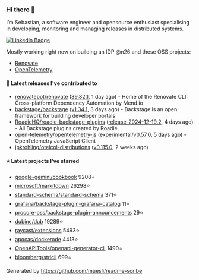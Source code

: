 ### Hi there 👋

I’m Sebastian, a software engineer and opensource enthusiast specialising in developing, monitoring and managing releases in distributed systems.    

[![Linkedin Badge](https://img.shields.io/badge/-LinkedIn-blue?style=flat&logo=Linkedin&logoColor=white&link=https://www.linkedin.com/in/sebastian-poxhofer/)](https://www.linkedin.com/in/sebastian-poxhofer/)

Mostly working right now on building an IDP @n26 and these OSS projects:
- [Renovate](https://github.com/renovatebot/renovate)
- [OpenTelemetry](https://github.com/open-telemetry)



#### 🚀 Latest releases I've contributed to

- [renovatebot/renovate](https://github.com/renovatebot/renovate) ([39.82.1](https://github.com/renovatebot/renovate/releases/tag/39.82.1), 1 day ago) - Home of the Renovate CLI: Cross-platform Dependency Automation by Mend.io
- [backstage/backstage](https://github.com/backstage/backstage) ([v1.34.1](https://github.com/backstage/backstage/releases/tag/v1.34.1), 3 days ago) - Backstage is an open framework for building developer portals
- [RoadieHQ/roadie-backstage-plugins](https://github.com/RoadieHQ/roadie-backstage-plugins) ([release-2024-12-19.2](https://github.com/RoadieHQ/roadie-backstage-plugins/releases/tag/release-2024-12-19.2), 4 days ago) - All Backstage plugins created by Roadie.
- [open-telemetry/opentelemetry-js](https://github.com/open-telemetry/opentelemetry-js) ([experimental/v0.57.0](https://github.com/open-telemetry/opentelemetry-js/releases/tag/experimental/v0.57.0), 5 days ago) - OpenTelemetry JavaScript Client
- [jpkrohling/otelcol-distributions](https://github.com/jpkrohling/otelcol-distributions) ([v0.115.0](https://github.com/jpkrohling/otelcol-distributions/releases/tag/v0.115.0), 2 weeks ago)

#### ⭐ Latest projects I've starred

- [google-gemini/cookbook](https://github.com/google-gemini/cookbook) 9208⭐
- [microsoft/markitdown](https://github.com/microsoft/markitdown) 26298⭐
- [standard-schema/standard-schema](https://github.com/standard-schema/standard-schema) 371⭐
- [grafana/backstage-plugin-grafana-catalog](https://github.com/grafana/backstage-plugin-grafana-catalog) 11⭐
- [procore-oss/backstage-plugin-announcements](https://github.com/procore-oss/backstage-plugin-announcements) 29⭐
- [dubinc/dub](https://github.com/dubinc/dub) 19289⭐
- [raycast/extensions](https://github.com/raycast/extensions) 5493⭐
- [apocas/dockerode](https://github.com/apocas/dockerode) 4413⭐
- [OpenAPITools/openapi-generator-cli](https://github.com/OpenAPITools/openapi-generator-cli) 1490⭐
- [bloomberg/stricli](https://github.com/bloomberg/stricli) 699⭐



Generated by https://github.com/muesli/readme-scribe
